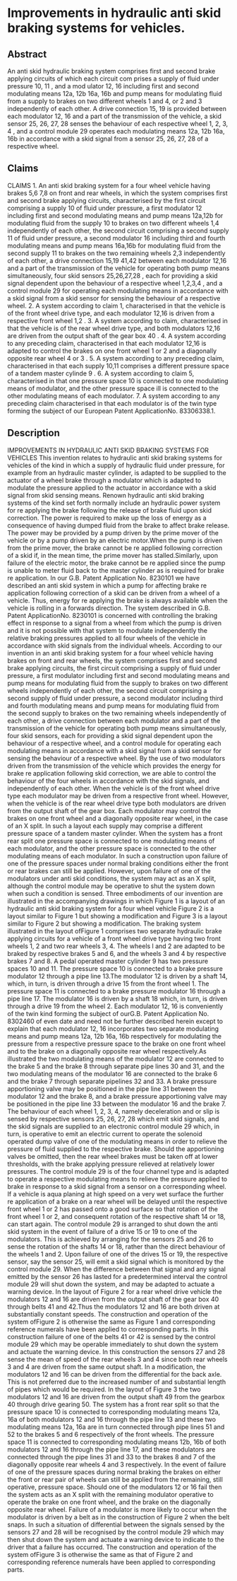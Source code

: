 # Improvements in hydraulic anti skid braking systems for vehicles.

## Abstract
An anti skid hydraulic braking system comprises first and second brake applying circuits of which each circuit com prises a supply of fluid under pressure 10, 11 , and a mod ulator 12, 16 including first and second modulating means 12a, 12b 16a, 16b and pump means for modulating fluid from a supply to brakes on two different wheels 1 and 4, or 2 and 3 independently of each other. A drive connection 15, 19 is provided between each modulator 12, 16 and a part of the transmission of the vehicle, a skid sensor 25, 26, 27, 28 senses the behaviour of each respective wheel 1, 2, 3, 4 , and a control module 29 operates each modulating means 12a, 12b 16a, 16b in accordance with a skid signal from a sensor 25, 26, 27, 28 of a respective wheel.

## Claims
CLAIMS 1. An anti skid braking system for a four wheel vehicle having brakes 5,6 7,8 on front and rear wheels, in which the system comprises first and second brake applying circuits, characterised by the first circuit comprising a supply 10 of fluid under pressure, a first modulator 12 including first and second modulating means and pump means 12a,12b for modulating fluid from the supply 10 to brakes on two different wheels 1,4 independently of each other, the second circuit comprising a second supply 11 of fluid under pressure, a second modulator 16 including third and fourth modulating means and pump means 16a,16b for modulating fluid from the second supply 11 to brakes on the two remaining wheels 2,3 independently of each other, a drive connection 15,19 41,42 between each modulator 12,16 and a part of the transmission of the vehicle for operating both pump means simultaneously, four skid sensors 25,26,27,28 , each for providing a skid signal dependent upon the behaviour of a respective wheel 1,2,3,4 , and a control module 29 for operating each modulating means in accordance with a skid signal from a skid sensor for sensing the behaviour of a respective wheel. 2. A system according to claim 1, characterised in that the vehicle is of the front wheel drive type, and each modulator 12,16 is driven from a respective front wheel 1,2 . 3. A system according to claim, characterised in that the vehicle is of the rear wheel drive type, and both modulators 12,16 are driven from the output shaft of the gear box 40 . 4. A system according to any preceding claim, characterised in that each modulator 12,16 is adapted to control the brakes on one front wheel 1 or 2 and a diagonally opposite rear wheel 4 or 3 . 5. A system according to any preceding claim, characterised in that each supply 10,11 comprises a different pressure space of a tandem master cylinde 9 . 6. A system according to claim 5, characterised in that one pressure space 10 is connected to one modulating means of modulator, and the other pressure space ill is connected to the other modulating means of each modulator. 7. A system according to any preceding claim characterised in that each modulator is of the twin type forming the subject of our European Patent ApplicationNo. 83306338.1.

## Description
IMPROVEMENTS IN HYDRAULIC ANTI SKID BRAKING SYSTEMS FOR VEHICLES This invention relates to hydraulic anti skid braking systems for vehicles of the kind in which a supply of hydraulic fluid under pressure, for example from an hydraulic master cylinder, is adapted to be supplied to the actuator of a wheel brake through a modulator which is adapted to modulate the pressure applied to the actuator in accordance with a skid signal from skid sensing means. Renown hydraulic anti skid braking systems of the kind set forth normally include an hydraulic power system for re applying the brake following the release of brake fluid upon skid correction. The power is required to make up the loss of energy as a consequence of having dumped fluid from the brake to affect brake release. The power may be provided by a pump driven by the prime mover of the vehicle or by a pump driven by an electric motor.When the pump is driven from the prime mover, the brake cannot be re applied following correction of a skid if, in the mean time, the prime mover has stalled.Similarly, upon failure of the electric motor, the brake cannot be re applied since the pump is unable to meter fluid back to the master cylinder as is required for brake re application. In our G.B. Patent Application No. 8230101 we have described an anti skid system in which a pump for affecting brake re application following correction of a skid can be driven from a wheel of a vehicle. Thus, energy for re applying the brake is always available when the vehicle is rolling in a forwards direction. The system described in G.B. Patent ApplicationNo. 8230101 is concerned with controlling the braking effect in response to a signal from a wheel from which the pump is driven and it is not possible with that system to modulate independently the relative braking pressures applied to all four wheels of the vehicle in accordance with skid signals from the individual wheels. According to our invention in an anti skid braking system for a four wheel vehicle having brakes on front and rear wheels, the system comprises first and second brake applying circuits, the first circuit comprising a supply of fluid under pressure, a first modulator including first and second modulating means and pump means for modulating fluid from the supply to brakes on two different wheels independently of each other, the second circuit comprising a second supply of fluid under pressure, a second modulator including third and fourth modulating means and pump means for modulating fluid from the second supply to brakes on the two remaining wheels independently of each other, a drive connection between each modulator and a part of the transmission of the vehicle for operating both pump means simultaneously, four skid sensors, each for providing a skid signal dependent upon the behaviour of a respective wheel, and a control module for operating each modulating means in accordance with a skid signal from a skid sensor for sensing the behaviour of a respective wheel. By the use of two modulators driven from the transmission of the vehicle which provides the energy for brake re application following skid correction, we are able to control the behaviour of the four wheels in accordance with the skid signals, and independently of each other. When the vehicle is of the front wheel drive type each modulator may be driven from a respective front wheel. However, when the vehicle is of the rear wheel drive type both modulators are driven from the output shaft of the gear box. Each modulator may control the brakes on one front wheel and a diagonally opposite rear wheel, in the case of an X split. In such a layout each supply may comprise a different pressure space of a tandem master cylinder. When the system has a front rear split one pressure space is connected to one modulating means of each modulator, and the other pressure space is connected to the other modulating means of each modulator. In such a construction upon failure of one of the pressure spaces under normal braking conditions either the front or rear brakes can still be applied. However, upon failure of one of the modulators under anti skid conditions, the system may act as an X split, although the control module may be operative to shut the system down when such a condition is sensed. Three embodiments of our invention are illustrated in the accompanying drawings in which Figure 1 is a layout of an hydraulic anti skid braking system for a four wheel vehicle Figure 2 is a layout similar to Figure 1 but showing a modification and Figure 3 is a layout similar to Figure 2 but showing a modification. The braking system illustrated in the layout ofFigure 1 comprises two separate hydraulic brake applying circuits for a vehicle of a front wheel drive type having two front wheels 1, 2 and two rear wheels 3, 4. The wheels l and 2 are adapted to be braked by respective brakes 5 and 6, and the wheels 3 and 4 by respective brakes 7 and 8. A pedal operated master cylinder 9 has two pressure spaces 10 and 11. The pressure space 10 is connected to a brake pressure modulator 12 through a pipe line 13.The modulator 12 is driven by a shaft 14, which, in turn, is driven through a drive 15 from the front wheel 1. The pressure space 11 is connected to a brake pressure modulator 16 through a pipe line 17. The modulator 16 is driven by a shaft 18 which, in turn, is driven through a drive 19 from the wheel 2. Each modulator 12, 16 is conveniently of the twin kind forming the subject of ourG.B. Patent Application No. 8302460 of even date and need not be further described herein except to explain that each modulator 12, 16 incorporates two separate modulating means and pump means 12a, 12b 16a, 16b respectively for modulating the pressure from a respective pressure space to the brake on one front wheel and to the brake on a diagonally opposite rear wheel respectively.As illustrated the two modulating means of the modulator 12 are connected to the brake 5 and the brake 8 through separate pipe lines 30 and 31, and the two modulating means of the modulator 16 are connected to the brake 6 and the brake 7 through separate pipelines 32 and 33. A brake pressure apportioning valve may be positioned in the pipe line 31 between the modulator 12 and the brake 8, and a brake pressure apportioning valve may be positioned in the pipe line 33 between the modulator 16 and the brake 7. The behaviour of each wheel 1, 2, 3, 4, namely deceleration and or slip is sensed by respective sensors 25, 26, 27, 28 which emit skid signals, and the skid signals are supplied to an electronic control module 29 which, in turn, is operative to emit an electric current to operate the solenoid operated dump valve of one of the modulating means in order to relieve the pressure of fluid supplied to the respective brake. Should the apportioning valves be omitted, then the rear wheel brakes must be taken off at lower thresholds, with the brake applying pressure relieved at relatively lower pressures. The control module 29 is of the four channel type and is adapted to operate a respective modulating means to relieve the pressure applied to brake in response to a skid signal from a sensor on a corresponding wheel. If a vehicle is aqua planing at high speed on a very wet surface the further re application of a brake on a rear wheel will be delayed until the respective front wheel 1 or 2 has passed onto a good surface so that rotation of the front wheel 1 or 2, and consequent rotation of the respective shaft 14 or 18, can start again. The control module 29 is arranged to shut down the anti skid system in the event of failure of a drive 15 or 19 to one of the modulators. This is achieved by arranging for the sensors 25 and 26 to sense the rotation of the shafts 14 or 18, rather than the direct behaviour of the wheels 1 and 2. Upon failure of one of the drives 15 or 19, the respective sensor, say the sensor 25, will emit a skid signal which is monitored by the control module 29. When the difference between that signal and any signal emitted by the sensor 26 has lasted for a predetermined interval the control module 29 will shut down the system, and may be adapted to actuate a warning device. In the layout of Figure 2 for a rear wheel drive vehicle the modulators 12 and 16 are driven from the output shaft of the gear box 40 through belts 41 and 42.Thus the modulators 12 and 16 are both driven at substantially constant speeds. The construction and operation of the system ofFigure 2 is otherwise the same as Figure 1 and corresponding reference numerals have been applied to corresponding parts. In this construction failure of one of the belts 41 or 42 is sensed by the control module 29 which may be operable immediately to shut down the system and actuate the warning device. In this construction the sensors 27 and 28 sense the mean of speed of the rear wheels 3 and 4 since both rear wheels 3 and 4 are driven from the same output shaft. In a modification, the modulators 12 and 16 can be driven from the differential for the back axle. This is not preferred due to the increased number of and substantial length of pipes which would be required. In the layout of Figure 3 the two modulators 12 and 16 are driven from the output shaft 49 from the gearbox 40 through drive gearing 50. The system has a front rear split so that the pressure space 10 is connected to corresponding modulating means 12a, 16a of both modulators 12 and 16 through the pipe line 13 and these two modulating means 12a, 16a are in turn connected through pipe lines 51 and 52 to the brakes 5 and 6 respectively of the front wheels. The pressure space 11 is connected to corresponding modulating means 12b, 16b of both modulators 12 and 16 through the pipe line 17, and these modulators are connected through the pipe lines 31 and 33 to the brakes 8 and 7 of the diagonally opposite rear wheels 4 and 3 respectively. In the event of failure of one of the pressure spaces during normal braking the brakes on either the front or rear pair of wheels can still be applied from the remaining, still operative, pressure space. Should one of the modulators 12 or 16 fail then the system acts as an X split with the remaining modulator operative to operate the brake on one front wheel, and the brake on the diagonally opposite rear wheel. Failure of a modulator is more likely to occur when the modulator is driven by a belt as in the construction of Figure 2 when the belt snaps. In such a situation of differential between the signals sensed by the sensors 27 and 28 will be recognised by the control module 29 which may then shut down the system and actuate a warning device to indicate to the driver that a failure has occurred. The construction and operation of the system ofFigure 3 is otherwise the same as that of Figure 2 and corresponding reference numerals have been applied to corresponding parts.